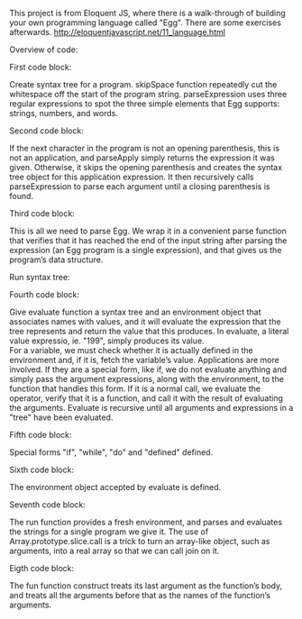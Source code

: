 This project is from Eloquent JS, where there is a walk-through of building
your own programming language called "Egg".  There are some exercises afterwards. http://eloquentjavascript.net/11_language.html


Overview of code:


First code block:

Create syntax tree for a program.
skipSpace function repeatedly cut the whitespace off the start of the program string.
parseExpression uses three regular expressions to spot the three simple 
elements that Egg supports: strings, numbers, and words.

Second code block:

If the next character in the program is not an opening parenthesis, 
this is not an application, and parseApply simply returns the expression it was given.
Otherwise, it skips the opening parenthesis and creates the syntax tree object for this application expression. 
It then recursively calls parseExpression to parse each argument until a closing parenthesis is found.

Third code block:

This is all we need to parse Egg. We wrap it in a convenient parse function that 
verifies that it has reached the end of the input string after parsing the expression 
(an Egg program is a single expression), and that gives us the program’s data structure.


 Run syntax tree:
 
 Fourth code block:
 
Give evaluate function a syntax tree and an environment object that associates names with values, 
and it will evaluate the expression that the tree represents and return the value that this produces.
In evaluate, a literal value expressio, ie. "199", simply produces its value.   
For a variable, we must check whether it is actually defined in the environment and, if it is, fetch the variable’s value.
Applications are more involved. If they are a special form, like if, we do not evaluate anything and simply pass the argument expressions, 
along with the environment, to the function that handles this form. 
If it is a normal call, we evaluate the operator, verify that it is a function, and call it with the result of evaluating the arguments.
Evaluate is recursive until all arguments and expressions in a "tree" have been evaluated.

Fifth code block:

Special forms "if", "while", "do" and "defined" defined.

Sixth code block:

The environment object accepted by evaluate is defined.

Seventh code block:

The run function provides a fresh environment, and parses and evaluates the strings for a single program we give it.
The use of Array.prototype.slice.call is a trick to turn an array-like object, such as arguments, 
into a real array so that we can call join on it. 

Eigth code block:

The fun function construct treats its last argument as the function’s body, and 
treats all the arguments before that as the names of the function’s arguments.